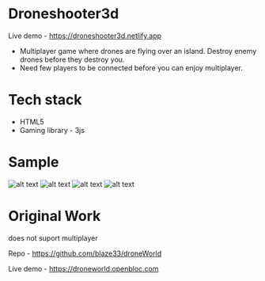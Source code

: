 # Droneshooter3d

Live demo - https://droneshooter3d.netlify.app

- Multiplayer game where drones are flying over an island. Destroy enemy drones before they destroy you.
- Need few players to be connected before you can enjoy multiplayer.

# Tech stack

- HTML5
- Gaming library - 3js

# Sample

![alt text](https://github.com/Amankumar321/pocket-tanks/blob/ds1.jpg?raw=true)
![alt text](https://github.com/Amankumar321/pocket-tanks/blob/ds2.jpg?raw=true)
![alt text](https://github.com/Amankumar321/pocket-tanks/blob/ds3.jpg?raw=true)
![alt text](https://github.com/Amankumar321/pocket-tanks/blob/ds4.jpg?raw=true)

# Original Work

does not suport multiplayer

Repo - https://github.com/blaze33/droneWorld

Live demo - https://droneworld.openbloc.com

